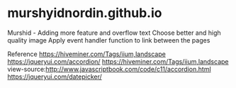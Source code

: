 # murshyidnordin.github.io

Murshid - Adding more feature and overflow text Choose better and high quality image Apply event handler function to link between the pages

Reference https://hiveminer.com/Tags/iium,landscape https://jqueryui.com/accordion/ https://hiveminer.com/Tags/iium,landscape view-source:http://www.javascriptbook.com/code/c11/accordion.html https://jqueryui.com/datepicker/
